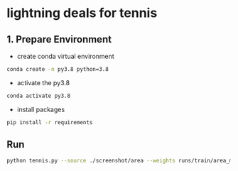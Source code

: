 # lightning deals for tennis
## 1. Prepare Environment
* create conda virtual environment
```bash
conda create -n py3.8 python=3.8
```
* activate the py3.8
```bash
conda activate py3.8
```
* install packages
```bash
pip install -r requirements
```

## Run
```bash
python tennis.py --source ./screenshot/area --weights runs/train/area_model/weights/best.pt --puzzle-source ./screenshot/puzzle --puzzle-weights runs/train/puzzle_model/weights/best.pt
```

